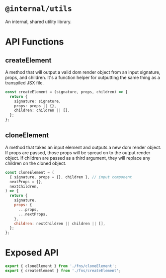 # `@internal/utils`

An internal, shared utility library.

# API Functions

## createElement

A method that will output a valid dom render object from an input signature, props, and children. It's a function helper for outputting the same thing as a transpiled JSX file.

```TypeScript
const createElement = (signature, props, children) => {
  return {
    signature: signature,
    props: props || {},
    children: children || [],
  };
};
```

## cloneElement

A method that takes an input element and outputs a new dom render object. If props are passed, those props will be spread on to the output render object. If children are passed as a third argument, they will replace any children on the cloned object.

```JavaScript
const cloneElement = (
  { signature, props = {}, children }, // input component
  nextProps = {},
  nextChildren,
) => {
  return {
    signature,
    props: {
      ...props,
      ...nextProps,
    },
    children: nextChildren || children || [],
  };
};
```

# Exposed API

```js
export { cloneElement } from './fns/cloneElement';
export { createElement } from './fns/createElement';
```
